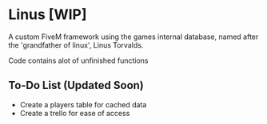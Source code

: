 # Linus [WIP]
A custom FiveM framework using the games internal database, named after the 'grandfather of linux', Linus Torvalds.

Code contains alot of unfinished functions


## To-Do List (Updated Soon)

- Create a players table for cached data
- Create a trello for ease of access
